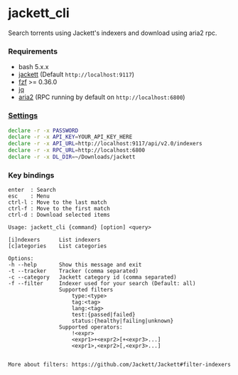 # jackett_cli

Search torrents using Jackett's indexers and download using aria2 rpc.

### Requirements
- bash 5.x.x
- [jackett](https://github.com/Jackett/Jackett) (Default `http://localhost:9117`)
- [fzf](https://github.com/junegunn/fzf) >= 0.36.0
- [jq](https://github.com/jqlang/jq)
- [aria2](https://aria2.github.io/) (RPC running by default on `http://localhost:6800`)

### [Settings](https://github.com/b1337xyz/jackett_cli/blob/main/jackett_cli.sh#L5)

```bash
declare -r -x PASSWORD
declare -r -x API_KEY=YOUR_API_KEY_HERE
declare -r -x API_URL=http://localhost:9117/api/v2.0/indexers
declare -r -x RPC_URL=http://localhost:6800
declare -r -x DL_DIR=~/Downloads/jackett
```

### Key bindings
```
enter  : Search
esc    : Menu
ctrl-l : Move to the last match
ctrl-f : Move to the first match
ctrl-d : Download selected items
```

```
Usage: jackett_cli {command} [option] <query>

[i]ndexers      List indexers
[c]ategories    List categories

Options:
-h --help       Show this message and exit
-t --tracker    Tracker (comma separated)
-c --category   Jackett category id (comma separated)
-f --filter     Indexer used for your search (Default: all)
                Supported filters
                    type:<type>
                    tag:<tag>
                    lang:<tag>
                    test:{passed|failed}
                    status:{healthy|failing|unknown}
                Supported operators:
                    !<expr>
                    <expr1>+<expr2>[+<expr3>...]
                    <expr1>,<expr2>[,<expr3>...]
                        

More about filters: https://github.com/Jackett/Jackett#filter-indexers
```
